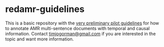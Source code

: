 # redamr-guidelines
This is a basic repository with the [very preliminary pilot guidelines](guidelines.md) for how to annotate AMR multi-sentence documents with temporal and causal information. Contact timjogorman@gmail.com if you are interested in the topic and want more information. 
